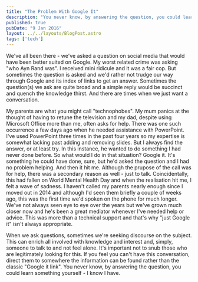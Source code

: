 ```yaml
---
title: "The Problem With Google It"
description: "You never know, by answering the question, you could learn something yourself - I know I have"
published: true
pubDate: "9 Jan 2016"
layout: ../../layouts/BlogPost.astro
tags: ['tech']
---
```


We've all been there - we've asked a question on social media that would have been better suited on Google. My worst related crime was asking "who Ayn Rand was". I received mini ridicule and it was a fair cop. But sometimes the question is asked and we'd rather not trudge our way through Google and its index of links to get an answer. Sometimes the question(s) we ask are quite broad and a simple reply would be succinct and quench the knowledge thirst. And there are times when we just want a conversation.

My parents are what you might call "technophobes". My mum panics at the thought of having to retune the television and my dad, despite using Microsoft Office more than me, often asks for help. There was one such occurrence a few days ago when he needed assistance with PowerPoint. I've used PowerPoint three times in the past four years so my expertise is somewhat lacking past adding and removing slides. But I always find the answer, or at least try. In this instance, he wanted to do something I had never done before. So what would I do in that situation? Google it. It's something he could have done, sure, but he'd asked the question and I had no problem helping. And then it hit me. Although the prupose of the call was for help, there was a secondary reason as well - just to talk. Coincidentally, this had fallen on World Mental Health Day and when the realisation hit me, I felt a wave of sadness. I haven't called my parents nearly enough since I moved out in 2014 and although I'd seen them briefly a couple of weeks ago, this was the first time we'd spoken on the phone for much longer. We've not always seen eye to eye over the years but we've grown much closer now and he's been a great mediator whenever I've needed help or advice. This was more than a technical support and that's why "just Google it" isn't always appropriate.

When we ask questions, sometimes we're seeking discourse on the subject. This can enrich all involved with knowledge and interest and, simply, someone to talk to and not feel alone. It's important not to snub those who are legitimately looking for this. If you feel you can't have this conversation, direct them to somewhere the information can be found rather than the classic "Google it link". You never know, by answering the question, you could learn something yourself - I know I have.
